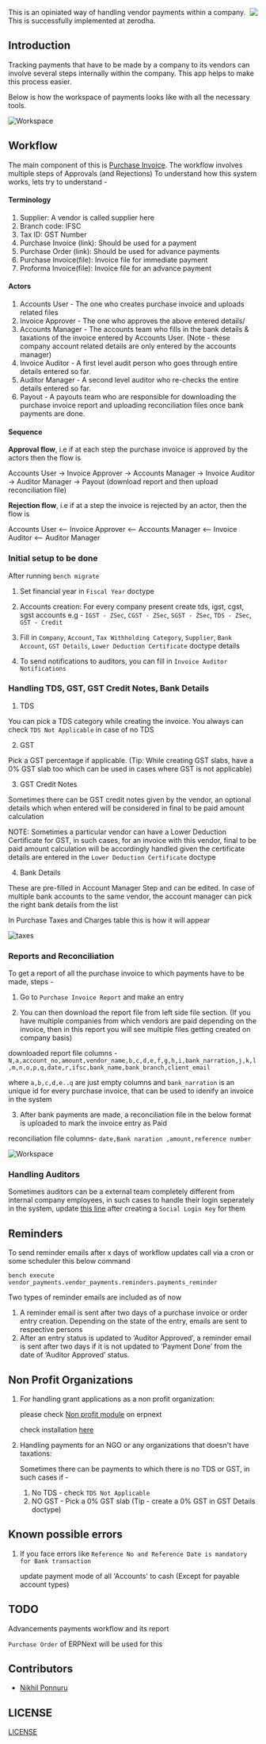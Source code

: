 <a href="https://zerodha.tech"><img src="https://zerodha.tech/static/images/github-badge.svg" align="right" /></a>

This is an opiniated way of handling vendor payments within a company. This is successfully implemented at zerodha.

## Introduction
Tracking payments that have to be made by a company to its vendors can involve several steps internally within the company. This app helps to make this process easier.

Below is how the workspace of payments looks like with all the necessary tools.

![Workspace](docs/images/workspace.png)
## Workflow

The main component of this is [Purchase Invoice](https://docs.erpnext.com/docs/v13/user/manual/en/accounts/purchase-invoice). The workflow involves multiple steps of Approvals (and Rejections)
To understand how this system works, lets try to understand -

#### Terminology

1. Supplier: A vendor is called supplier here
2. Branch code: IFSC
3. Tax ID: GST Number
4. Purchase Invoice (link): Should be used for a payment
5. Purchase Order (link): Should be used for advance payments
6. Purchase Invoice(file): Invoice file for immediate payment
7. Proforma Invoice(file): Invoice file for an advance payment


#### Actors
   1. Accounts User - The one who creates purchase invoice and uploads related files
   2. Invoice Approver - The one who approves the above entered details/
   3. Accounts Manager - The accounts team who fills in the bank details & taxations of the invoice entered by Accounts User. (Note - these company account related details are only entered by the accounts manager)
   4. Invoice Auditor - A first level audit person who goes through entire details entered so far.
   5. Auditor Manager - A second level auditor who re-checks the entire details entered so far.
   6. Payout - A payouts team who are responsible for downloading the purchase invoice report and uploading reconciliation files once bank payments are done.


#### Sequence

**Approval flow**, i.e if at each step the purchase invoice is approved by the actors then the flow is

Accounts User -> Invoice Approver -> Accounts Manager -> Invoice Auditor -> Auditor Manager -> Payout (download report and then upload reconciliation file)

**Rejection flow**, i.e if at a step the invoice is rejected by an actor, then the flow is

Accounts User <-- Invoice Approver <-- Accounts Manager <-- Invoice Auditor <-- Auditor Manager


### Initial setup to be done

After running `bench migrate` 

1. Set financial year in `Fiscal Year` doctype

2. Accounts creation: For every company present create tds, igst, cgst, sgst accounts
e.g - `IGST - ZSec`, `CGST - ZSec`, `SGST - ZSec`, `TDS - ZSec`, `GST - Credit`

3. Fill in `Company`, `Account`, `Tax Withholding Category`, `Supplier`, `Bank Account`, `GST Details`, `Lower Deduction Certificate` doctype details

4. To send notifications to auditors, you can fill in `Invoice Auditor Notifications`

### Handling TDS, GST, GST Credit Notes, Bank Details

1. TDS

You can pick a TDS category while creating the invoice. You always can check  `TDS Not Applicable` in case of no TDS

2. GST

Pick a GST percentage if applicable. (Tip: While creating GST slabs, have a 0% GST slab too which can be used in cases where GST is not applicable)

3. GST Credit Notes

Sometimes there can be GST credit notes given by the vendor, an optional details which when entered will be considered in final to be paid amount calculation

NOTE: Sometimes a particular vendor can have a Lower Deduction Certificate for GST, in such cases, for an invoice with this vendor, final to be paid amount calculation will be accordingly handled given the certificate details are entered in the `Lower Deduction Certificate` doctype

4. Bank Details

These are pre-filled in Account Manager Step and can be edited. 
In case of multiple bank accounts to the same vendor, the account manager can pick the right bank details from the list

In Purchase Taxes and Charges table this is how it will appear

![taxes](docs/images/taxes.png)



### Reports and Reconciliation

To get a report of all the purchase invoice to which payments have to be made, steps -

1. Go to `Purchase Invoice Report` and make an entry

2. You can then download the report file from left side file section.
(If you have multiple companies from which vendors are paid depending on the invoice, then in this report you will see multiple files getting created on company basis)


downloaded report file columns - `N,a,account_no,amount,vendor_name,b,c,d,e,f,g,h,i,bank_narration,j,k,l,m,n,o,p,q,date,r,ifsc,bank_name,bank_branch,client_email`

where `a,b,c,d,e..q` are just empty columns and
`bank_narration` is an unique id for every purchase invoice, that can be used to idenify an invoice in the system

3. After bank payments are made, a reconciliation file in the below format is uploaded to mark the invoice entry as Paid 

reconciliation file columns- `date,Bank naration ,amount,reference number`

![Workspace](docs/images/report&reconciliation.png)


### Handling Auditors

Sometimes auditors can be a external team completely different from internal company employees, in such cases to handle their login seperately in the system, update [this line](https://github.com/zerodha/vendor-payments/blob/master/vendor_payments/api/login.py#L21) after creating a `Social Login Key` for them

## Reminders

To send reminder emails after x days of workflow updates call via a cron or some scheduler this below command

`bench execute vendor_payments.vendor_payments.reminders.payments_reminder`

Two types of reminder emails are included as of now
	
1. A reminder email is sent after two days of a purchase invoice or order entry creation. Depending on the state of the entry, emails are sent to respective persons
2. After an entry status is updated to ‘Auditor Approved’, a reminder email is sent after two days if it is not updated to ‘Payment Done’ from the date of ‘Auditor Approved’ status.

## Non Profit Organizations

1. For handling grant applications as a non profit organization:

   please check [Non profit module](https://docs.erpnext.com/docs/v13/user/manual/en/non_profit/introduction) on erpnext 

   check installation [here](https://github.com/frappe/non_profit)

2. Handling payments for an NGO or any organizations that doesn't have taxations:

   Sometimes there can be payments to which there is no TDS or GST, in such cases if - 
   1) No TDS - check `TDS Not Applicable`
   2) NO GST - Pick a 0% GST slab (Tip - create a 0% GST in GST Details doctype)

## Known possible errors

1. If you face errors like `Reference No and Reference Date is mandatory for Bank transaction`

   update payment mode of all 'Accounts' to cash (Except for payable account types)
## TODO

Advancements payments workflow and its report

`Purchase Order` of ERPNext will be used for this

## Contributors

- [Nikhil Ponnuru](https://github.com/nikhilponnuru)

## LICENSE

[LICENSE](./LICENSE)
